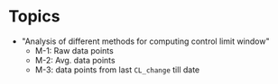 # Topics
* "Analysis of different methods for computing control limit window"
	- M-1: Raw data points
	- M-2: Avg. data points
	- M-3: data points from last `CL_change` till date
